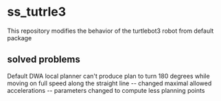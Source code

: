 # ss_tutrle3
This repository modifies the behavior of the turtlebot3 robot from default package

## solved problems
Default DWA local planner can't produce plan to turn 180 degrees while moving on full speed along the straight line
 -- changed maximal allowed accelerations
 -- parameters changed to compute less planning points
